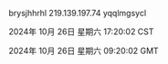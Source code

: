 brysjhhrhl 219.139.197.74 yqqlmgsycl

2024年 10月 26日 星期六 17:20:02 CST

2024年 10月 26日 星期六 09:20:02 GMT

